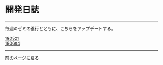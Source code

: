 # 開発日誌

***

毎週のゼミの進行とともに、こちらをアップデートする。

[180521][]  
[180604][]

***

[前のページに戻る][]

[180521]: /blog/180521 "開発日誌：180521"
[180604]: /blog/180604 "開発日誌：180604"
[前のページに戻る]: / "ホームページ"